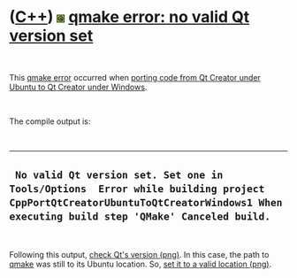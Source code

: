 



 

 

 

 

 

([C++](Cpp.md)) ![Qt](PicQt.png) [qmake error: no valid Qt version set](CppQmakeErrorNoValidQtVersionSet.md)
==============================================================================================================

 

This [qmake error](CppQmakeError.md) occurred when [porting code from
Qt Creator under Ubuntu to Qt Creator under
Windows](CppPortQtCreatorUbuntuToQtCreatorWindows.md).

 

The compile output is:

 

  --------------------------------------------------------------------------------------------------------------------------------------------------------------------------------
  ` No valid Qt version set. Set one in Tools/Options  Error while building project CppPortQtCreatorUbuntuToQtCreatorWindows1 When executing build step 'QMake' Canceled build.`
  --------------------------------------------------------------------------------------------------------------------------------------------------------------------------------

 

Following this output, [check Qt's version
(png)](CppPortQtCreatorUbuntuToQtCreatorWindows1_1.png). In this case,
the path to [qmake](CppQmake.md) was still to its Ubuntu location. So,
[set it to a valid location
(png)](CppPortQtCreatorUbuntuToQtCreatorWindows1_2.png).

 

 

 

 

 





 



